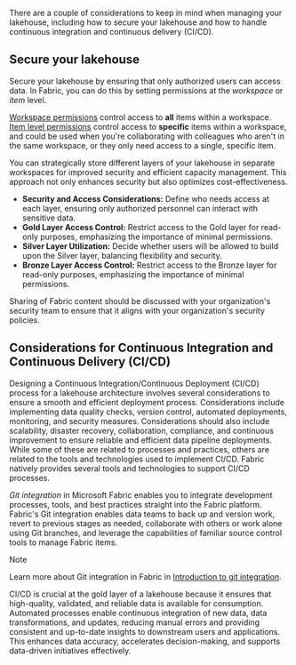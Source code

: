 There are a couple of considerations to keep in mind when managing your lakehouse, including how to secure your lakehouse and how to handle continuous integration and continuous delivery (CI/CD).

## Secure your lakehouse

Secure your lakehouse by ensuring that only authorized users can access data. In Fabric, you can do this by setting permissions at the *workspace* or *item* level.

[Workspace permissions](/fabric/get-started/roles-workspaces) control access to **all** items within a workspace. [Item level permissions](/fabric/get-started/share-items) control access to **specific** items within a workspace, and could be used when you're collaborating with colleagues who aren't in the same workspace, or they only need access to a single, specific item.

You can strategically store different layers of your lakehouse in separate workspaces for improved security and efficient capacity management. This approach not only enhances security but also optimizes cost-effectiveness.

- **Security and Access Considerations:** Define who needs access at each layer, ensuring only authorized personnel can interact with sensitive data.
- **Gold Layer Access Control:** Restrict access to the Gold layer for read-only purposes, emphasizing the importance of minimal permissions.
- **Silver Layer Utilization:** Decide whether users will be allowed to build upon the Silver layer, balancing flexibility and security.
- **Bronze Layer Access Control:** Restrict access to the Bronze layer for read-only purposes, emphasizing the importance of minimal permissions.

Sharing of Fabric content should be discussed with your organization's security team to ensure that it aligns with your organization's security policies.

## Considerations for Continuous Integration and Continuous Delivery (CI/CD)

Designing a Continuous Integration/Continuous Deployment (CI/CD) process for a lakehouse architecture involves several considerations to ensure a smooth and efficient deployment process.  Considerations include implementing data quality checks, version control, automated deployments, monitoring, and security measures. Considerations should also include scalability, disaster recovery, collaboration, compliance, and continuous improvement to ensure reliable and efficient data pipeline deployments. While some of these are related to processes and practices, others are related to the tools and technologies used to implement CI/CD. Fabric natively provides several tools and technologies to support CI/CD processes.

*Git integration* in Microsoft Fabric enables you to integrate development processes, tools, and best practices straight into the Fabric platform. Fabric's Git integration enables data teams to back up and version work, revert to previous stages as needed, collaborate with others or work alone using Git branches, and leverage the capabilities of familiar source control tools to manage Fabric items.

> [!NOTE]
> Learn more about Git integration in Fabric in [Introduction to git integration](/fabric/cicd/git-integration/intro-to-git-integration).

CI/CD is crucial at the gold layer of a lakehouse because it ensures that high-quality, validated, and reliable data is available for consumption. Automated processes enable continuous integration of new data, data transformations, and updates, reducing manual errors and providing consistent and up-to-date insights to downstream users and applications. This enhances data accuracy, accelerates decision-making, and supports data-driven initiatives effectively.